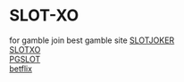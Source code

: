 # SLOT-XO
for gamble
join best gamble site <a href="​https://xojoker.com">SLOTJOKER</a>		
<a href="​https://XOSLOTXO.COM">SLOTXO</a>		
<a href="​https://xopgslot.com">PGSLOT</a>		
<a href="​https://xoautobet.com">betflix</a>		
